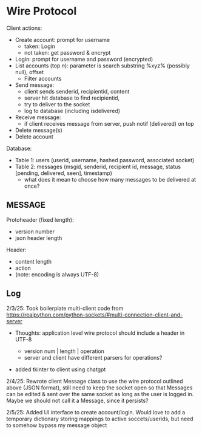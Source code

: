 # Wire Protocol

Client actions:
- Create account: prompt for username
    - taken: Login
    - not taken: get password & encrypt
- Login: prompt for username and password (encrypted)
- List accounts (top $n$): parameter is search substring %xyz% (possibly null), offset
    - Filter accounts
- Send message:
    - client sends senderid, recipientid, content
    - server hit database to find recipientid,
    - try to deliver to the socket
    - log to database (including isdelivered)
- Receive message:
    - if client receives message from server, push notif (delivered) on top
- Delete message(s)
- Delete account

Database:
- Table 1: users (userid, username, hashed password, associated socket)
- Table 2: messages (msgid, senderid, recipient id, message, status [pending, delivered, seen], timestamp)
    - what does it mean to choose how many messages to be delivered at once?

## MESSAGE
Protoheader (fixed length):
- version number
- json header length

Header:
- content length
- action
- (note: encoding is always UTF-8)

## Log
2/3/25: Took boilerplate multi-client code from https://realpython.com/python-sockets/#multi-connection-client-and-server
- Thoughts: application level wire protocol should  include a header in UTF-8
    - version num | length | operation
    - server and client have different parsers for operations?

- added tkinter to client using chatgpt

2/4/25: Rewrote client Message class to use the wire protocol outlined above (JSON format), still need to keep the socket open so that Messages can be edited & sent over the same socket as long as the user is logged in. Maybe we should not call it a Message, since it persists?

2/5/25: Added UI interface to create account/login. Would love to add a temporary dictionary storing mappings to active soccets/userids, but need to somehow bypass my message object